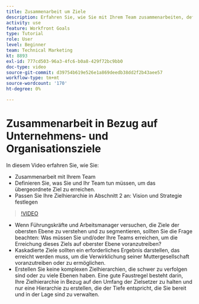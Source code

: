 ```yaml
---
title: Zusammenarbeit um Ziele
description: Erfahren Sie, wie Sie mit Ihrem Team zusammenarbeiten, definieren Sie, was Sie und Ihr Team tun müssen, um das Ziel der obersten Ebene zu erreichen, und verfeinern Sie Ihre Zielhierarchie.
activity: use
feature: Workfront Goals
type: Tutorial
role: User
level: Beginner
team: Technical Marketing
kt: 8893
exl-id: 777cd503-96a3-4fc6-b0a8-429f72bc9bb0
doc-type: video
source-git-commit: d39754b619e526e1a869deedb38dd2f2b43aee57
workflow-type: tm+mt
source-wordcount: '170'
ht-degree: 0%

---
```


# Zusammenarbeit in Bezug auf Unternehmens- und Organisationsziele

In diesem Video erfahren Sie, wie Sie:

* Zusammenarbeit mit Ihrem Team
* Definieren Sie, was Sie und Ihr Team tun müssen, um das übergeordnete Ziel zu erreichen.
* Passen Sie Ihre Zielhierarchie in Abschnitt 2 an: Vision und Strategie festlegen

>[!VIDEO](https://video.tv.adobe.com/v/335187/?quality=12)

<!--
Pro-tips graphic
-->

* Wenn Führungskräfte und Arbeitsmanager versuchen, die Ziele der obersten Ebene zu verstehen und zu segmentieren, sollten Sie die Frage beachten: Was müssen Sie und/oder Ihre Teams erreichen, um die Erreichung dieses Ziels auf oberster Ebene voranzutreiben?
* Kaskadierte Ziele sollten ein erforderliches Ergebnis darstellen, das erreicht werden muss, um die Verwirklichung seiner Muttergesellschaft voranzutreiben oder zu ermöglichen.
* Erstellen Sie keine komplexen Zielhierarchien, die schwer zu verfolgen sind oder zu viele Ebenen haben. Eine gute Faustregel besteht darin, Ihre Zielhierarchie in Bezug auf den Umfang der Zielsetzer zu halten und nur eine Hierarchie zu erstellen, die der Tiefe entspricht, die Sie bereit und in der Lage sind zu verwalten.
